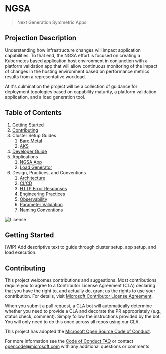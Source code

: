 # NGSA

> Next Generation Symmetric Apps

## Projection Description

Understanding how infrastructure changes will impact application capabilities.  To that end, the NGSA effort is focused on creating a Kubernetes based application host environment in conjunction with a platform validation app that will allow continuous monitoring of the impact of changes in the hosting environment based on performance metrics results from a representative workload.

At it's culmination the project will be a collection of guidance for deployment topologies based on capability maturity, a platform validation application, and a load generation tool.

## Table of Contents

1. [Getting Started](#getting-started)
2. [Contributing](#contributing)
3. Cluster Setup Guides
   1. [Bare Metal](./IaC/BareMetal/README.md)
   2. [AKS](./IaC/AKS/README.md)
4. [Developer Guide](./docs/developer.md)
5. Applications
   1. [NGSA App](./src/ngsa/README.md)
   2. [Load Generator](./src/loderunner/README.md)
6. Design, Practices, and Conventions
   1. [Architecture](./docs/ApplicationArch.md)
   2. [CI/CD](./docs/CICD.md)
   3. [HTTP Error Responses](./docs/HttpErrorResponses)
   4. [Engineering Practices](./docs/EngineeringPractices.md)
   5. [Observability](./docs/Observability.md)
   6. [Parameter Validation](./docs/ParameterValidation.md)
   7. [Naming Conventions](./docs/NamingConvention.md)

![License](https://img.shields.io/badge/license-MIT-green.svg)

## Getting Started

[WIP] Add descriptive text to guide through cluster setup, app setup, and load execution.

## Contributing

This project welcomes contributions and suggestions. Most contributions require you to agree to a
Contributor License Agreement (CLA) declaring that you have the right to, and actually do, grant us
the rights to use your contribution. For details, visit [Microsoft Contributor License Agreement](https://cla.opensource.microsoft.com).

When you submit a pull request, a CLA bot will automatically determine whether you need to provide
a CLA and decorate the PR appropriately (e.g., status check, comment). Simply follow the instructions
provided by the bot. You will only need to do this once across all repos using our CLA.

This project has adopted the [Microsoft Open Source Code of Conduct](https://opensource.microsoft.com/codeofconduct/).

For more information see the [Code of Conduct FAQ](https://opensource.microsoft.com/codeofconduct/faq/) or
contact [opencode@microsoft.com](mailto:opencode@microsoft.com) with any additional questions or comments
